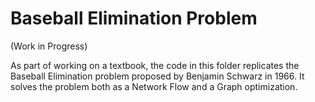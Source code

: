 # Baseball Elimination Problem

(Work in Progress)

As part of working on a textbook, the code in this folder replicates the Baseball Elimination problem proposed by Benjamin Schwarz in 1966. It solves the problem both as a Network Flow and a Graph optimization.